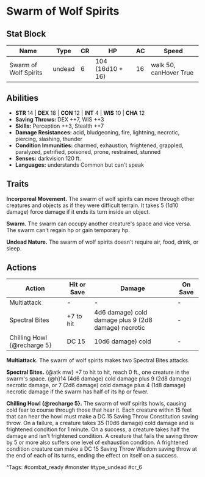 # Swarm of Wolf Spirits

## Stat Block

| Name | Type | CR | HP | AC | Speed |
|------|------|----|----|----|-------|
| Swarm of Wolf Spirits | undead | 6 | 104 (16d10 + 16) | 16 | walk 50, canHover True |

## Abilities

- **STR** 14 | **DEX** 18 | **CON** 12 | **INT** 4 | **WIS** 10 | **CHA** 12
- **Saving Throws:** DEX ++7, WIS ++3  
- **Skills:** Perception ++3, Stealth ++7  
- **Damage Resistances:** acid, bludgeoning, fire, lightning, necrotic, piercing, slashing, thunder  
- **Condition Immunities:** charmed, exhaustion, frightened, grappled, paralyzed, petrified, poisoned, prone, restrained, stunned  
- **Senses:** darkvision 120 ft.  
- **Languages:** understands Common but can't speak

## Traits

**Incorporeal Movement.** The swarm of wolf spirits can move through other creatures and objects as if they were difficult terrain. It takes 5 (1d10 damage) force damage if it ends its turn inside an object.

**Swarm.** The swarm can occupy another creature's space and vice versa. The swarm can't regain hp or gain temporary hp.

**Undead Nature.** The swarm of wolf spirits doesn't require air, food, drink, or sleep.


## Actions

| Action | Hit or Save | Damage | On Save |
|--------|--------------|--------|----------|
| Multiattack | - | - | - |
| Spectral Bites | +7 to hit | 4d6 damage) cold damage plus 9 (2d8 damage) necrotic | - |
| Chilling Howl {@recharge 5} | DC 15 | 10d6 damage) cold | - |

**Multiattack.** The swarm of wolf spirits makes two Spectral Bites attacks.

**Spectral Bites.** {@atk mw} +7 to hit to hit, reach 0 ft., one creature in the swarm's space. {@h}14 (4d6 damage) cold damage plus 9 (2d8 damage) necrotic damage, or 7 (2d6 damage) cold damage plus 4 (1d8 damage) necrotic damage if the swarm has half of its hp or fewer.

**Chilling Howl {@recharge 5}.** The swarm of wolf spirits howls, causing cold fear to course through those that hear it. Each creature within 15 feet that can hear the howl must make a DC 15 Saving Throw Constitution saving throw. On a failure, a creature takes 35 (10d6 damage) cold damage and is frightened condition for 1 minute. On a success, a creature takes half the damage and isn't frightened condition. A creature that fails the saving throw by 5 or more also suffers one level of exhaustion condition. A frightened condition creature can make a DC 15 Saving Throw Wisdom saving throw at the end of each of its turns, ending the effect on itself on a success.


^Tags: #combat_ready #monster #type_undead #cr_6